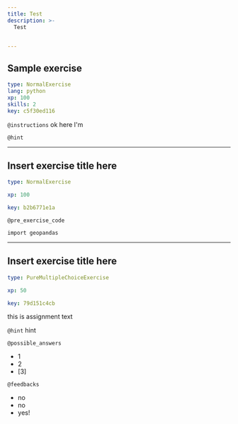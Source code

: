 ```yaml
---
title: Test
description: >-
  Test


---
```

## Sample exercise

```yaml
type: NormalExercise
lang: python
xp: 100
skills: 2
key: c5f30ed116
```



`@instructions`
ok here I'm

`@hint`











---
## Insert exercise title here

```yaml
type: NormalExercise

xp: 100

key: b2b6771e1a
```





`@pre_exercise_code`
```{python}
import geopandas
```








---
## Insert exercise title here

```yaml
type: PureMultipleChoiceExercise

xp: 50

key: 79d151c4cb
```

this is assignment text


`@hint`
hint





`@possible_answers`
- 1
- 2
- [3]

`@feedbacks`
- no
- no
- yes!


